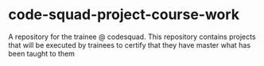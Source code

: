 # code-squad-project-course-work
A repository for the trainee @ codesquad. This repository contains projects that will be executed by trainees to certify that they have master what has been taught to them
